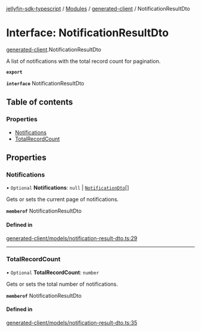 [jellyfin-sdk-typescript](../README.md) / [Modules](../modules.md) / [generated-client](../modules/generated_client.md) / NotificationResultDto

# Interface: NotificationResultDto

[generated-client](../modules/generated_client.md).NotificationResultDto

A list of notifications with the total record count for pagination.

**`export`**

**`interface`** NotificationResultDto

## Table of contents

### Properties

- [Notifications](generated_client.NotificationResultDto.md#notifications)
- [TotalRecordCount](generated_client.NotificationResultDto.md#totalrecordcount)

## Properties

### Notifications

• `Optional` **Notifications**: ``null`` \| [`NotificationDto`](generated_client.NotificationDto.md)[]

Gets or sets the current page of notifications.

**`memberof`** NotificationResultDto

#### Defined in

[generated-client/models/notification-result-dto.ts:29](https://github.com/thornbill/jellyfin-sdk-typescript/blob/46678c1/src/generated-client/models/notification-result-dto.ts#L29)

___

### TotalRecordCount

• `Optional` **TotalRecordCount**: `number`

Gets or sets the total number of notifications.

**`memberof`** NotificationResultDto

#### Defined in

[generated-client/models/notification-result-dto.ts:35](https://github.com/thornbill/jellyfin-sdk-typescript/blob/46678c1/src/generated-client/models/notification-result-dto.ts#L35)
